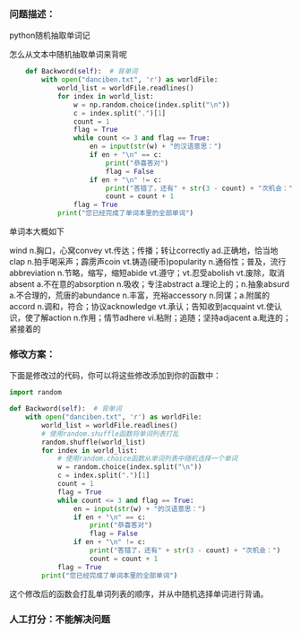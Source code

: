 ### 问题描述：
<p>python随机抽取单词记</p>
怎么从文本中随机抽取单词来背呢

```python
    def Backword(self):  # 背单词
        with open("danciben.txt", 'r') as worldFile:
            world_list = worldFile.readlines()
            for index in world_list:
                w = np.random.choice(index.split("\n"))
                c = index.split(".")[1]
                count = 1
                flag = True
                while count <= 3 and flag == True:
                    en = input(str(w) + "的汉语意思：")
                    if en + "\n" == c:
                        print("恭喜答对")
                        flag = False
                    if en + "\n" != c:
                        print("答错了，还有" + str(3 - count) + "次机会：")
                        count = count + 1
                flag = True
            print("您已经完成了单词本里的全部单词")


```
单词本大概如下

wind n.胸口，心窝convey vt.传达；传播；转让correctly ad.正确地，恰当地clap n.拍手喝采声；霹雳声coin vt.铸造(硬币)popularity n.通俗性；普及，流行abbreviation n.节略，缩写，缩短abide vt.遵守；vt.忍受abolish vt.废除，取消absent a.不在意的absorption n.吸收；专注abstract a.理论上的；n.抽象absurd a.不合理的，荒唐的abundance n.丰富，充裕accessory n.同谋；a.附属的accord n.调和，符合；协议acknowledge vt.承认；告知收到acquaint vt.使认识，使了解action n.作用；情节adhere vi.粘附；追随；坚持adjacent a.毗连的；紧接着的
 
### 修改方案：
下面是修改过的代码，你可以将这些修改添加到你的函数中：

```python
import random

def Backword(self):  # 背单词
    with open("danciben.txt", 'r') as worldFile:
        world_list = worldFile.readlines()
        # 使用random.shuffle函数将单词列表打乱
        random.shuffle(world_list)
        for index in world_list:
            # 使用random.choice函数从单词列表中随机选择一个单词
            w = random.choice(index.split("\n"))
            c = index.split(".")[1]
            count = 1
            flag = True
            while count <= 3 and flag == True:
                en = input(str(w) + "的汉语意思：")
                if en + "\n" == c:
                    print("恭喜答对")
                    flag = False
                if en + "\n" != c:
                    print("答错了，还有" + str(3 - count) + "次机会：")
                    count = count + 1
            flag = True
        print("您已经完成了单词本里的全部单词")

```
这个修改后的函数会打乱单词列表的顺序，并从中随机选择单词进行背诵。

### 人工打分：不能解决问题
